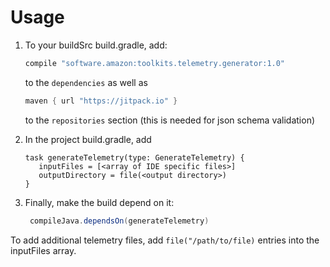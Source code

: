 # Usage

1. To your buildSrc build.gradle, add:
    ```groovy
    compile "software.amazon:toolkits.telemetry.generator:1.0"
    ```
   
    to the `dependencies` as well as
    
    ```groovy
    maven { url "https://jitpack.io" }
    ```
    
    to the `repositories` section (this is needed for json schema validation)
2. In the project build.gradle, add
    ```
   task generateTelemetry(type: GenerateTelemetry) {
       inputFiles = [<array of IDE specific files>]
       outputDirectory = file(<output directory>)
   }
    ```
3. Finally, make the build depend on it:
   ```groovy
    compileJava.dependsOn(generateTelemetry)
    ```
To add additional telemetry files, add `file("/path/to/file)` entries into the inputFiles array.
